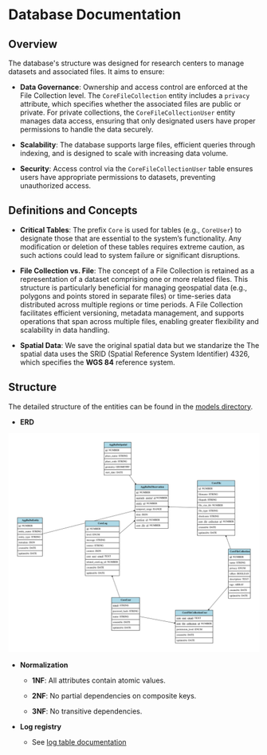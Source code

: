 # Database Documentation

## Overview

The database's structure was designed for research centers to manage datasets and associated files. It aims to ensure:

- **Data Governance**: Ownership and access control are enforced at the File Collection level. The `CoreFileCollection` entity includes a `privacy` attribute, which specifies whether the associated files are public or private. For private collections, the `CoreFileCollectionUser` entity manages data access, ensuring that only designated users have proper permissions to handle the data securely.

- **Scalability**: The database supports large files, efficient queries through indexing, and is designed to scale with increasing data volume.

- **Security**: Access control via the `CoreFileCollectionUser` table ensures users have appropriate permissions to datasets, preventing unauthorized access.

## Definitions and Concepts

- **Critical Tables**: The prefix `Core` is used for tables (e.g., `CoreUser`) to designate those that are essential to the system’s functionality. Any modification or deletion of these tables requires extreme caution, as such actions could lead to system failure or significant disruptions.

- **File Collection vs. File**: The concept of a File Collection is retained as a representation of a dataset comprising one or more related files. This structure is particularly beneficial for managing geospatial data (e.g., polygons and points stored in separate files) or time-series data distributed across multiple regions or time periods. A File Collection facilitates efficient versioning, metadata management, and supports operations that span across multiple files, enabling greater flexibility and scalability in data handling.

- **Spatial Data**: We save the original spatial data but we standarize the The spatial data uses the SRID (Spatial Reference System Identifier) 4326, which specifies the **WGS 84** reference system.

## Structure

The detailed structure of the entities can be found in the [models directory](./src/models/index.ts).

- **ERD**

![Database's ERD](./erd.svg)

- **Normalization**

  - **1NF**: All attributes contain atomic values.

  - **2NF**: No partial dependencies on composite keys.

  - **3NF**: No transitive dependencies.

- **Log registry**

  - See [log table documentation](./LOG.md)
